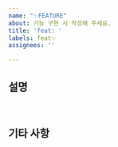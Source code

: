 ```yaml
---
name: "✨FEATURE"
about: 기능 구현 시 작성해 주세요.
title: 'feat: '
labels: feat✨
assignees: ''

---
```


## 설명

<br>

## 기타 사항
